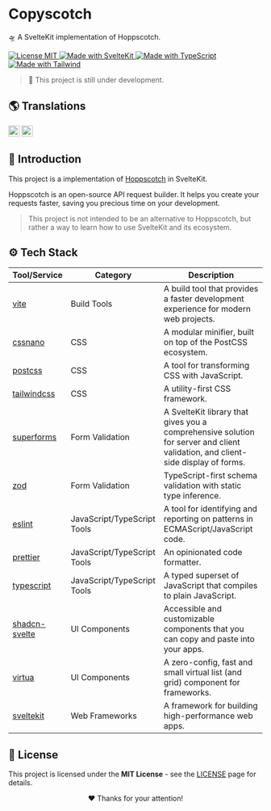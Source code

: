 # Copyscotch

🛸 A SvelteKit implementation of Hoppscotch.

<p align="left">
  <a href="/LICENSE" title="Show the MIT License">
    <img src="https://img.shields.io/badge/License-MIT-blue.svg?style=for-the-badge" alt="License MIT">
  </a>
  <a href="https://kit.svelte.dev" title="Open SvelteKit Website">
    <img src="https://img.shields.io/badge/SvelteKit-4A4A55?style=for-the-badge&logo=svelte&logoColor=FF3E00" alt="Made with SvelteKit" />
  </a>
  <a href="https://www.typescriptlang.org/docs" title="Open TypeScript Website">
    <img src="https://img.shields.io/badge/TypeScript-007ACC?style=for-the-badge&logo=typescript&logoColor=white" alt="Made with TypeScript" />
  </a>
  <a href="https://tailwindcss.com" title="Open Tailwind Website">
    <img src="https://img.shields.io/badge/Tailwind-38B2AC?style=for-the-badge&logo=tailwind-css&logoColor=white" alt="Made with Tailwind" />
  </a>
</p>

> 🚧 This project is still under development.

## 🌎 Translations

<kbd>[<img title="English" alt="English" src="https://flagicons.lipis.dev/flags/4x3/us.svg" width="22">](/docs/translations/en/README.md)</kbd>
<kbd>[<img title="Português Brasileiro" alt="Português Brasileiro" src="https://flagicons.lipis.dev/flags/4x3/br.svg" width="22">](/docs/translations/pt/README.md)</kbd>

## 📖 Introduction

This project is a implementation of [Hoppscotch](https://hoppscotch.com/) in SvelteKit.

Hoppscotch is an open-source API request builder. It helps you create your requests faster, saving you precious time on your development.

> This project is not intended to be an alternative to Hoppscotch, but rather a way to learn how to use SvelteKit and its ecosystem.

## ⚙️ Tech Stack

| Tool/Service                                    | Category                    | Description                                                                                                                     |
| ----------------------------------------------- | --------------------------- | ------------------------------------------------------------------------------------------------------------------------------- |
| [vite](https://vitejs.dev/)                     | Build Tools                 | A build tool that provides a faster development experience for modern web projects.                                             |
| [cssnano](https://cssnano.github.io/cssnano/)   | CSS                         | A modular minifier, built on top of the PostCSS ecosystem.                                                                      |
| [postcss](https://postcss.org)                  | CSS                         | A tool for transforming CSS with JavaScript.                                                                                    |
| [tailwindcss](https://tailwindcss.com/)         | CSS                         | A utility-first CSS framework.                                                                                                  |
| [superforms](https://superforms.rocks/)         | Form Validation             | A SvelteKit library that gives you a comprehensive solution for server and client validation, and client-side display of forms. |
| [zod](https://zod.dev/)                         | Form Validation             | TypeScript-first schema validation with static type inference.                                                                  |
| [eslint](https://eslint.org/)                   | JavaScript/TypeScript Tools | A tool for identifying and reporting on patterns in ECMAScript/JavaScript code.                                                 |
| [prettier](https://prettier.io/)                | JavaScript/TypeScript Tools | An opinionated code formatter.                                                                                                  |
| [typescript](https://www.typescriptlang.org/)   | JavaScript/TypeScript Tools | A typed superset of JavaScript that compiles to plain JavaScript.                                                               |
| [shadcn-svelte](https://www.shadcn-svelte.com/) | UI Components               | Accessible and customizable components that you can copy and paste into your apps.                                              |
| [virtua](https://github.com/inokawa/virtua/)    | UI Components               | A zero-config, fast and small virtual list (and grid) component for frameworks.                                                 |
| [sveltekit](https://kit.svelte.dev/)            | Web Frameworks              | A framework for building high-performance web apps.                                                                             |

## 📜 License

This project is licensed under the **MIT License** - see the [LICENSE](/LICENSE) page for details.

<p align="center">
 ❤️ Thanks for your attention!
</p>
